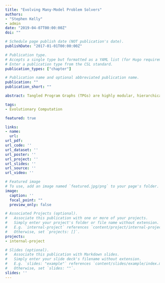 ```yaml
---
title: "Evolving Many-Model Problem Solvers"
authors:
- "Stephen Kelly"
- admin
date: "2019-04-07T00:00:00Z"
doi: ""

# Schedule page publish date (NOT publication's date).
publishDate: "2017-01-01T00:00:00Z"

# Publication type.
# Accepts a single type but formatted as a YAML list (for Hugo requirements).
# Enter a publication type from the CSL standard.
publication_types: ["chapter"]

# Publication name and optional abbreviated publication name.
publication: ""
publication_short: ""

abstract: Tangled Program Graphs (TPGs) are highly modular, hierarchical representations for genetic programming that are well-suited to multitask learning in visual reinforcement learning and temporal sequence prediction domains. In this work, we describe how TPGs can evolve versatile problem solvers that are capable of solving multiple problems from different domains simultaneously. A single evolved solver can predict actions in discrete and continuous control tasks, as well as perform generative time-series prediction. All tasks are partially observable and explicitly require the solvers to dynamically update an internal mental model of the environment at runtime. We test an expanded set of memory types and operations, and show how they benefit TPGs without significant additional computational cost.

tags:
- Evolutionary Computation

featured: true

links:
- name: 
  url: 
url_pdf: 
url_code: ''
url_dataset: ''
url_poster: ''
url_project: ''
url_slides: ''
url_source: ''
url_video: ''

# Featured image
# To use, add an image named `featured.jpg/png` to your page's folder. 
image:
  caption: ''
  focal_point: ""
  preview_only: false

# Associated Projects (optional).
#   Associate this publication with one or more of your projects.
#   Simply enter your project's folder or file name without extension.
#   E.g. `internal-project` references `content/project/internal-project/index.md`.
#   Otherwise, set `projects: []`.
projects:
- internal-project

# Slides (optional).
#   Associate this publication with Markdown slides.
#   Simply enter your slide deck's filename without extension.
#   E.g. `slides: "example"` references `content/slides/example/index.md`.
#   Otherwise, set `slides: ""`.
slides: ''
---
```

